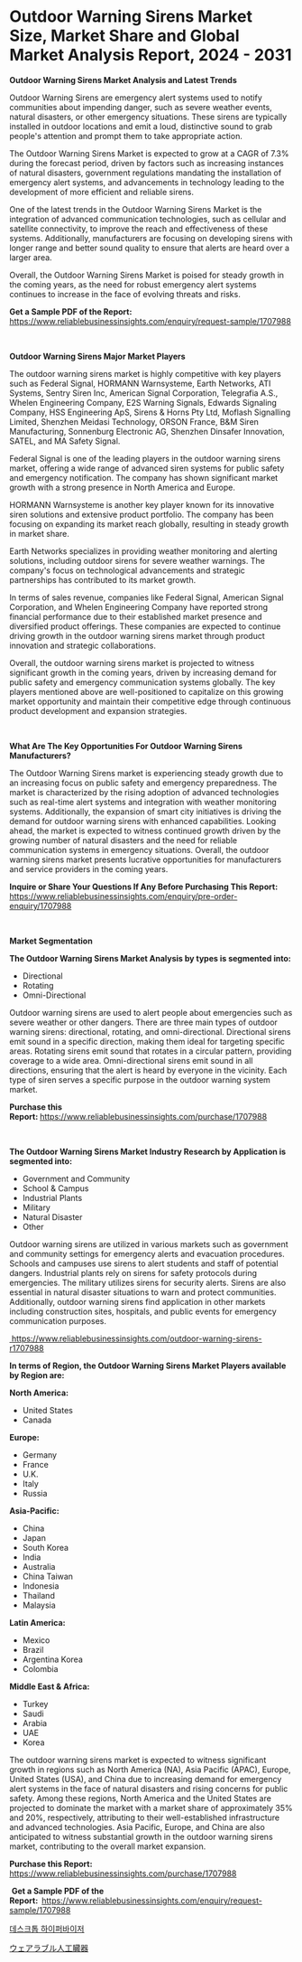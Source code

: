 <p><h1>Outdoor Warning Sirens Market Size, Market Share and Global Market Analysis Report, 2024 - 2031</h1></p><p><strong>Outdoor Warning Sirens Market Analysis and Latest Trends</strong></p>
<p><p>Outdoor Warning Sirens are emergency alert systems used to notify communities about impending danger, such as severe weather events, natural disasters, or other emergency situations. These sirens are typically installed in outdoor locations and emit a loud, distinctive sound to grab people's attention and prompt them to take appropriate action.</p><p>The Outdoor Warning Sirens Market is expected to grow at a CAGR of 7.3% during the forecast period, driven by factors such as increasing instances of natural disasters, government regulations mandating the installation of emergency alert systems, and advancements in technology leading to the development of more efficient and reliable sirens.</p><p>One of the latest trends in the Outdoor Warning Sirens Market is the integration of advanced communication technologies, such as cellular and satellite connectivity, to improve the reach and effectiveness of these systems. Additionally, manufacturers are focusing on developing sirens with longer range and better sound quality to ensure that alerts are heard over a larger area.</p><p>Overall, the Outdoor Warning Sirens Market is poised for steady growth in the coming years, as the need for robust emergency alert systems continues to increase in the face of evolving threats and risks.</p></p>
<p><strong>Get a Sample PDF of the Report:&nbsp;</strong> <a href="https://www.reliablebusinessinsights.com/enquiry/request-sample/1707988">https://www.reliablebusinessinsights.com/enquiry/request-sample/1707988</a></p>
<p>&nbsp;</p>
<p><strong>Outdoor Warning Sirens Major Market Players</strong></p>
<p><p>The outdoor warning sirens market is highly competitive with key players such as Federal Signal, HORMANN Warnsysteme, Earth Networks, ATI Systems, Sentry Siren Inc, American Signal Corporation, Telegrafia A.S., Whelen Engineering Company, E2S Warning Signals, Edwards Signaling Company, HSS Engineering ApS, Sirens & Horns Pty Ltd, Moflash Signalling Limited, Shenzhen Meidasi Technology, ORSON France, B&M Siren Manufacturing, Sonnenburg Electronic AG, Shenzhen Dinsafer Innovation, SATEL, and MA Safety Signal.</p><p>Federal Signal is one of the leading players in the outdoor warning sirens market, offering a wide range of advanced siren systems for public safety and emergency notification. The company has shown significant market growth with a strong presence in North America and Europe.</p><p>HORMANN Warnsysteme is another key player known for its innovative siren solutions and extensive product portfolio. The company has been focusing on expanding its market reach globally, resulting in steady growth in market share.</p><p>Earth Networks specializes in providing weather monitoring and alerting solutions, including outdoor sirens for severe weather warnings. The company's focus on technological advancements and strategic partnerships has contributed to its market growth.</p><p>In terms of sales revenue, companies like Federal Signal, American Signal Corporation, and Whelen Engineering Company have reported strong financial performance due to their established market presence and diversified product offerings. These companies are expected to continue driving growth in the outdoor warning sirens market through product innovation and strategic collaborations.</p><p>Overall, the outdoor warning sirens market is projected to witness significant growth in the coming years, driven by increasing demand for public safety and emergency communication systems globally. The key players mentioned above are well-positioned to capitalize on this growing market opportunity and maintain their competitive edge through continuous product development and expansion strategies.</p></p>
<p>&nbsp;</p>
<p><strong>What Are The Key Opportunities For Outdoor Warning Sirens Manufacturers?</strong></p>
<p><p>The Outdoor Warning Sirens market is experiencing steady growth due to an increasing focus on public safety and emergency preparedness. The market is characterized by the rising adoption of advanced technologies such as real-time alert systems and integration with weather monitoring systems. Additionally, the expansion of smart city initiatives is driving the demand for outdoor warning sirens with enhanced capabilities. Looking ahead, the market is expected to witness continued growth driven by the growing number of natural disasters and the need for reliable communication systems in emergency situations. Overall, the outdoor warning sirens market presents lucrative opportunities for manufacturers and service providers in the coming years.</p></p>
<p><strong>Inquire or Share Your Questions If Any Before Purchasing This Report:</strong> <a href="https://www.reliablebusinessinsights.com/enquiry/pre-order-enquiry/1707988">https://www.reliablebusinessinsights.com/enquiry/pre-order-enquiry/1707988</a></p>
<p>&nbsp;</p>
<p><strong>Market Segmentation</strong></p>
<p><strong>The Outdoor Warning Sirens Market Analysis by types is segmented into:</strong></p>
<p><ul><li>Directional</li><li>Rotating</li><li>Omni-Directional</li></ul></p>
<p><p>Outdoor warning sirens are used to alert people about emergencies such as severe weather or other dangers. There are three main types of outdoor warning sirens: directional, rotating, and omni-directional. Directional sirens emit sound in a specific direction, making them ideal for targeting specific areas. Rotating sirens emit sound that rotates in a circular pattern, providing coverage to a wide area. Omni-directional sirens emit sound in all directions, ensuring that the alert is heard by everyone in the vicinity. Each type of siren serves a specific purpose in the outdoor warning system market.</p></p>
<p><strong>Purchase this Report:&nbsp;</strong><a href="https://www.reliablebusinessinsights.com/purchase/1707988">https://www.reliablebusinessinsights.com/purchase/1707988</a></p>
<p>&nbsp;</p>
<p><strong>The Outdoor Warning Sirens Market Industry Research by Application is segmented into:</strong></p>
<p><ul><li>Government and Community</li><li>School & Campus</li><li>Industrial Plants</li><li>Military</li><li>Natural Disaster</li><li>Other</li></ul></p>
<p><p>Outdoor warning sirens are utilized in various markets such as government and community settings for emergency alerts and evacuation procedures. Schools and campuses use sirens to alert students and staff of potential dangers. Industrial plants rely on sirens for safety protocols during emergencies. The military utilizes sirens for security alerts. Sirens are also essential in natural disaster situations to warn and protect communities. Additionally, outdoor warning sirens find application in other markets including construction sites, hospitals, and public events for emergency communication purposes.</p></p>
<p><a href="https://www.reliablebusinessinsights.com/outdoor-warning-sirens-r1707988">&nbsp;https://www.reliablebusinessinsights.com/outdoor-warning-sirens-r1707988</a></p>
<p><strong>In terms of Region, the Outdoor Warning Sirens Market Players available by Region are:</strong></p>
<p>
    <p> <strong> North America: </strong>
        <ul>
            <li>United States</li>
            <li>Canada</li>
        </ul>
        </p> 
    <p> <strong> Europe: </strong>
        <ul>
            <li>Germany</li>
            <li>France</li>
            <li>U.K.</li>
            <li>Italy</li>
            <li>Russia</li>
        </ul>
        </p> 
    <p> <strong> Asia-Pacific: </strong>
        <ul>
            <li>China</li>
            <li>Japan</li>
            <li>South Korea</li>
            <li>India</li>
            <li>Australia</li>
            <li>China Taiwan</li>
            <li>Indonesia</li>
            <li>Thailand</li>
            <li>Malaysia</li>
        </ul>
        </p> 
    <p> <strong> Latin America: </strong>
        <ul>
            <li>Mexico</li>
            <li>Brazil</li>
            <li>Argentina Korea</li>
            <li>Colombia</li>
        </ul>
        </p> 
    <p> <strong> Middle East & Africa: </strong>
        <ul>
            <li>Turkey</li>
            <li>Saudi</li>
            <li>Arabia</li>
            <li>UAE</li>
            <li>Korea</li>
        </ul>
    </p>
    </p>
<p><p>The outdoor warning sirens market is expected to witness significant growth in regions such as North America (NA), Asia Pacific (APAC), Europe, United States (USA), and China due to increasing demand for emergency alert systems in the face of natural disasters and rising concerns for public safety. Among these regions, North America and the United States are projected to dominate the market with a market share of approximately 35% and 20%, respectively, attributing to their well-established infrastructure and advanced technologies. Asia Pacific, Europe, and China are also anticipated to witness substantial growth in the outdoor warning sirens market, contributing to the overall market expansion.</p></p>
<p><strong>Purchase this Report: </strong><a href="https://www.reliablebusinessinsights.com/purchase/1707988">https://www.reliablebusinessinsights.com/purchase/1707988</a></p>
<p>&nbsp;<strong>Get a Sample PDF of the Report:&nbsp;&nbsp;</strong><a href="https://www.reliablebusinessinsights.com/enquiry/request-sample/1707988">https://www.reliablebusinessinsights.com/enquiry/request-sample/1707988</a></p>
<p><strong></strong></p>
<p><p><a href="https://github.com/njolsky1/Market-Research-Report-List-1/blob/main/5195505183954.md">데스크톱 하이퍼바이저</a></p><p><a href="https://github.com/RodHoppe07/Market-Research-Report-List-2/blob/main/6753223126710.md">ウェアラブル人工臓器</a></p></p>
